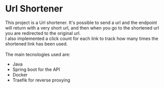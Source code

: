 # Url Shortener
This project is a Url shortener. It's possible to send a url and the endpoint will return with a very short url, and then when you go to the shortened url you are redirected to the original url. </br>
I also implemented a click count for each link to track how many times the shortened link has been used. </br> </br>
The main tecnologies used are:
* Java
* Spring boot for the API
* Docker
* Traefik for reverse proxying
